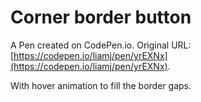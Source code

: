 # Corner border button

A Pen created on CodePen.io. Original URL: [https://codepen.io/liamj/pen/yrEXNx](https://codepen.io/liamj/pen/yrEXNx).

With hover animation to fill the border gaps.
